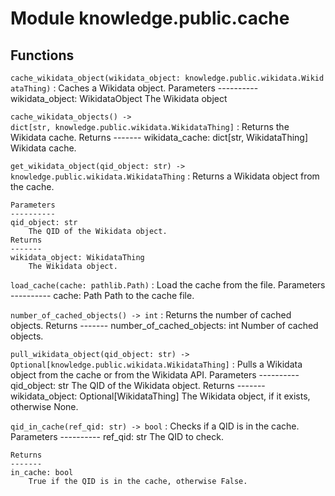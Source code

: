 Module knowledge.public.cache
=============================

Functions
---------

    
`cache_wikidata_object(wikidata_object: knowledge.public.wikidata.WikidataThing)`
:   Caches a Wikidata object.
    Parameters
    ----------
    wikidata_object: WikidataObject
        The Wikidata object

    
`cache_wikidata_objects() ‑> dict[str, knowledge.public.wikidata.WikidataThing]`
:   Returns the Wikidata cache.
    Returns
    -------
    wikidata_cache: dict[str, WikidataThing]
        Wikidata cache.

    
`get_wikidata_object(qid_object: str) ‑> knowledge.public.wikidata.WikidataThing`
:   Returns a Wikidata object from the cache.
    
    Parameters
    ----------
    qid_object: str
        The QID of the Wikidata object.
    Returns
    -------
    wikidata_object: WikidataThing
        The Wikidata object.

    
`load_cache(cache: pathlib.Path)`
:   Load the cache from the file.
    Parameters
    ----------
    cache: Path
        Path to the cache file.

    
`number_of_cached_objects() ‑> int`
:   Returns the number of cached objects.
    Returns
    -------
    number_of_cached_objects: int
        Number of cached objects.

    
`pull_wikidata_object(qid_object: str) ‑> Optional[knowledge.public.wikidata.WikidataThing]`
:   Pulls a Wikidata object from the cache or from the Wikidata API.
    Parameters
    ----------
    qid_object: str
        The QID of the Wikidata object.
    Returns
    -------
    wikidata_object: Optional[WikidataThing]
        The Wikidata object, if it exists, otherwise None.

    
`qid_in_cache(ref_qid: str) ‑> bool`
:   Checks if a QID is in the cache.
    Parameters
    ----------
    ref_qid: str
        The QID to check.
    
    Returns
    -------
    in_cache: bool
        True if the QID is in the cache, otherwise False.